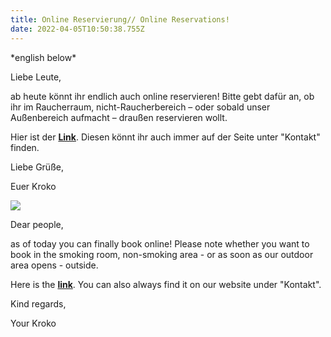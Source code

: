 ```yaml
---
title: Online Reservierung// Online Reservations!
date: 2022-04-05T10:50:38.755Z
---
```

\*english below\*

Liebe Leute,

ab heute könnt ihr endlich auch online reservieren! Bitte gebt dafür an, ob ihr im Raucherraum, nicht-Raucherbereich  – oder sobald unser Außenbereich aufmacht – draußen reservieren wollt. 

Hier ist der **[Link](https://app.resmio.com/zum-krokodil/widget)**. Diesen könnt ihr auch immer auf der Seite unter "Kontakt" finden.

Liebe Grüße,

Euer Kroko

![](img/kroko_raucherraum1.jpg)

Dear people,

as of today you can finally book online! Please note whether you want to book in the smoking room, non-smoking area - or as soon as our outdoor area opens - outside. 

Here is the **[link](https://app.resmio.com/zum-krokodil/widget)**. You can also always find it on our website under "Kontakt".

Kind regards,

Your Kroko